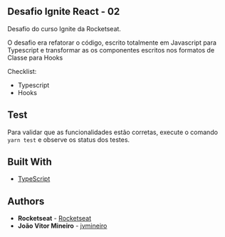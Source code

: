 ## Desafio Ignite React - 02

Desafio do curso Ignite da Rocketseat.

O desafio era refatorar o código, escrito totalmente em Javascript para Typescript e transformar as os componentes escritos nos formatos de Classe para Hooks


Checklist:
- Typescript
- Hooks


## Test
Para validar que as funcionalidades estão corretas, execute o comando `yarn test` e observe os status dos testes.


## Built With

* [TypeScript](https://www.typescriptlang.org/) 


## Authors

* **Rocketseat** - [Rocketseat](https://github.com/Rocketseat)
* **João Vitor Mineiro** - [jvmineiro](https://github.com/jvmineiro)